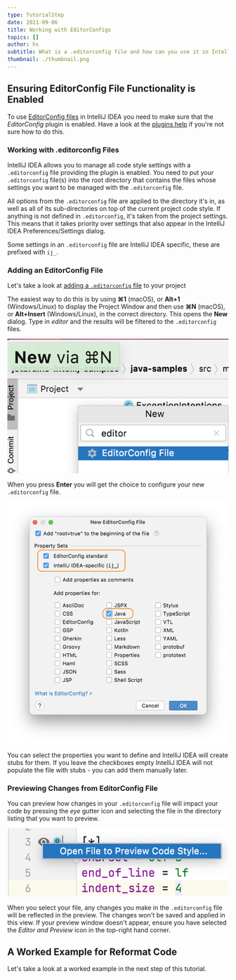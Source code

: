 ```yaml
---
type: TutorialStep
date: 2021-09-06
title: Working with EditorConfigs
topics: []
author: hs
subtitle: What is a .editorconfig file and how can you use it in IntelliJ IDEA
thumbnail: ./thumbnail.png
---
```


## Ensuring EditorConfig File Functionality is Enabled
To use [EditorConfig files](https://www.jetbrains.com/help/idea/configuring-code-style.html#editorconfig) in IntelliJ IDEA you need to make sure that the _EditorConfig_ plugin is enabled. Have a look at the [plugins help](https://www.jetbrains.com/help/idea/managing-plugins.html) if you're not sure how to do this.

### Working with .editorconfig Files
IntelliJ IDEA allows you to manage all code style settings with a `.editorconfig` file providing the plugin is enabled. You need to put your `.editorconfig` file(s) into the root directory that contains the files whose settings you want to be managed with the `.editorconfig` file.

All options from the `.editorconfig` file are applied to the directory it's in, as well as all of its sub-directories on top of the current project code style. If anything is not defined in `.editorconfig`, it's taken from the project settings. This means that it takes priority over settings that also appear in the IntelliJ IDEA Preferences/Settings dialog.

Some settings in an `.editorconfig` file are IntelliJ IDEA specific, these are prefixed with `ij_`. 

### Adding an EditorConfig File
Let's take a look at [adding a `.editorconfig` file](https://www.jetbrains.com/help/idea/configuring-code-style.html#66e1c5ae) to your project

The easiest way to do this is by using **⌘1** (macOS), or **Alt+1** (Windows/Linux) to display the Project Window and then use **⌘N** (macOS), or **Alt+Insert** (Windows/Linux), in the correct directory. This opens the **New** dialog. Type in _editor_ and the results will be filtered to the `.editorconfig` files. 

![New EditorConfig File](new-editor-config.png)

When you press **Enter** you will get the choice to configure your new `.editorconfig` file. 

![EditorConfig File Configuration](editor-config-options.png)

You can select the properties you want to define and IntelliJ IDEA will create stubs for them. If you leave the checkboxes empty IntelliJ IDEA will not populate the file with stubs - you can add them manually later.  

### Previewing Changes from EditorConfig File
You can preview how changes in your `.editorconfig` file will impact your code by pressing the _eye_ gutter icon and selecting the file in the directory listing that you want to preview.

![Preview Editor Config Changes](preview-editor-config-changes.png)

When you select your file, any changes you make in the `.editorconfig` file will be reflected in the preview. The changes won't be saved and applied in this view. If your preview window doesn't appear, ensure you have selected the _Editor and Preview_ icon in the top-right hand corner. 


## A Worked Example for Reformat Code
Let's take a look at a worked example in the next step of this tutorial.
